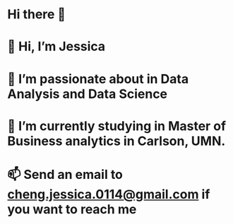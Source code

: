 # Hi there 👋
# 👋 Hi, I’m Jessica
# 👀 I’m passionate about in Data Analysis and Data Science
# 🌱 I’m currently studying in Master of Business analytics in Carlson, UMN.
# 📫 Send an email to cheng.jessica.0114@gmail.com if you want to reach me
